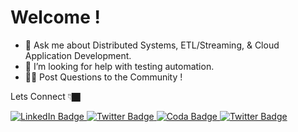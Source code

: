 # Welcome !

- 💬 Ask me about Distributed Systems, ETL/Streaming, & Cloud Application Development.
- 🤔 I’m looking for help with testing automation.
- 👋🏿 Post Questions to the Community !
 
Lets Connect 👇🏿


 <a href="https://www.linkedin.com/in/harley-jean-66010aab/">
    <img src="https://img.shields.io/badge/LinkedIn-blue?style=for-the-badge&logo=linkedin&logoColor=white" alt="LinkedIn Badge"/>
  <a href="https://twitter.com/jharleydev">
    <img src="https://img.shields.io/badge/Twitter-blue?style=for-the-badge&logo=twitter&logoColor=white" alt="Twitter Badge"/>
  </a>
  <a href="https://coda.io/@harley-jean">
    <img src="https://img.shields.io/badge/-Blog-red?style=for-the-badge&logo=coda&logoColor=white" alt="Coda Badge"/>
  </a>
 

 
 
  <a href="https://twitter.com/i/communities/1531715656713764866">
    <img src="https://img.shields.io/badge/Join%20the%20Discussion-%20Community-blue?style=for-the-badge&logo=twitter&logoColor=white" alt="Twitter Badge"/>
  </a>
  
</div>
  
  
  
  
  
  

